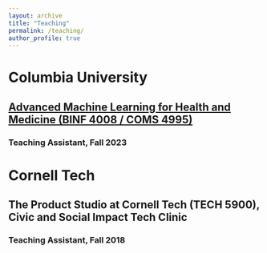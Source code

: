 ```yaml
---
layout: archive
title: "Teaching"
permalink: /teaching/
author_profile: true
---
```


# Columbia University
## [Advanced Machine Learning for Health and Medicine (BINF 4008 / COMS 4995)](https://reaim-lab.github.io/binf4008/)
### Teaching Assistant, Fall 2023

# Cornell Tech
## The Product Studio at Cornell Tech (TECH 5900), Civic and Social Impact Tech Clinic
### Teaching Assistant, Fall 2018
